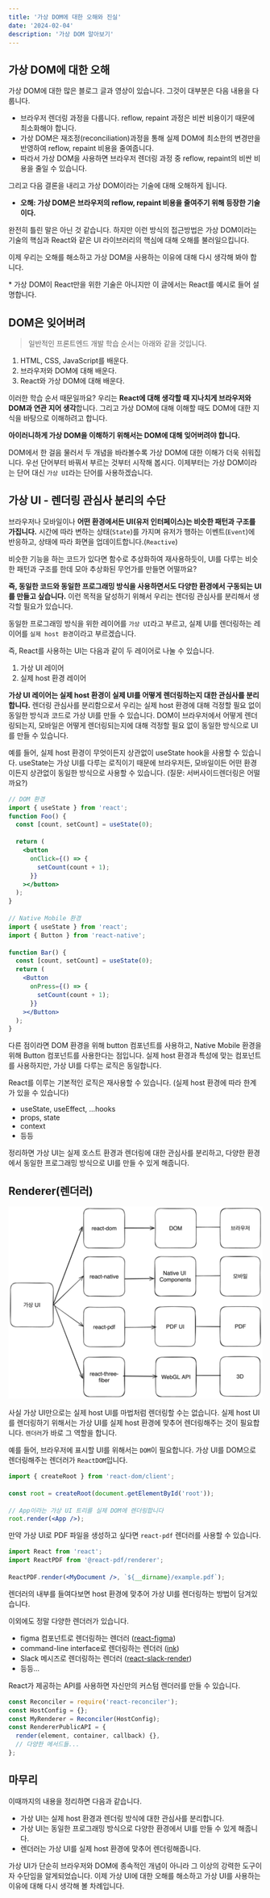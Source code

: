 ```yaml
---
title: '가상 DOM에 대한 오해와 진실'
date: '2024-02-04'
description: '가상 DOM 알아보기'
---
```


## 가상 DOM에 대한 오해

가상 DOM에 대한 많은 블로그 글과 영상이 있습니다. 그것이 대부분은 다음 내용을 다룹니다.

- 브라우저 렌더링 과정을 다룹니다. reflow, repaint 과정은 비싼 비용이기 때문에 최소화해야 합니다.
- 가상 DOM은 재조정(reconciliation)과정을 통해 실제 DOM에 최소한의 변경만을 반영하여 reflow, repaint 비용을 줄여줍니다.
- 따라서 가상 DOM을 사용하면 브라우저 렌더링 과정 중 reflow, repaint의 비싼 비용을 줄일 수 있습니다.

그리고 다음 결론을 내리고 가상 DOM이라는 기술에 대해 오해하게 됩니다.

- **오해: 가상 DOM은 브라우저의 reflow, repaint 비용을 줄여주기 위해 등장한 기술이다.**

완전히 틀린 말은 아닌 것 같습니다. 하지만 이런 방식의 접근방법은 가상 DOM이라는 기술의 핵심과 React와 같은 UI 라이브러리의 핵심에 대해 오해를 불러일으킵니다.

이제 우리는 오해를 해소하고 가상 DOM을 사용하는 이유에 대해 다시 생각해 봐야 합니다.

\* 가상 DOM이 React만을 위한 기술은 아니지만 이 글에서는 React를 예시로 들어 설명합니다.

## DOM은 잊어버려

> 일반적인 프론트엔드 개발 학습 순서는 아래와 같을 것입니다.

1. HTML, CSS, JavaScript를 배운다.
2. 브라우저와 DOM에 대해 배운다.
3. React와 가상 DOM에 대해 배운다.

이러한 학습 순서 때문일까요? 우리는 **React에 대해 생각할 때 지나치게 브라우저와 DOM과 연관 지어 생각**합니다. 그리고 가상 DOM에 대해 이해할 때도 DOM에 대한 지식을 바탕으로 이해하려고 합니다.

**아이러니하게 가상 DOM을 이해하기 위해서는 DOM에 대해 잊어버려야 합니다.**

DOM에서 한 걸음 물러서 두 개념을 바라볼수록 가상 DOM에 대한 이해가 더욱 쉬워집니다. 우선 단어부터 바꿔서 부르는 것부터 시작해 봅시다. 이제부터는 가상 DOM이라는 단어 대신 `가상 UI`라는 단어를 사용하겠습니다.

## 가상 UI - 렌더링 관심사 분리의 수단

브라우저나 모바일이나 **어떤 환경에서든 UI(유저 인터페이스)는 비슷한 패턴과 구조를 가집니다.** 시간에 따라 변하는 상태(`State`)를 가지며 유저가 행하는 이벤트(`Event`)에 반응하고, 상태에 따라 화면을 업데이트합니다.(`Reactive`)

비슷한 기능을 하는 코드가 있다면 함수로 추상화하여 재사용하듯이, UI를 다루는 비슷한 패턴과 구조를 한데 모아 추상화된 무언가를 만들면 어떨까요?

**즉, 동일한 코드와 동일한 프로그래밍 방식을 사용하면서도 다양한 환경에서 구동되는 UI를 만들고 싶습니다.** 이런 목적을 달성하기 위해서 우리는 렌더링 관심사를 분리해서 생각할 필요가 있습니다.

동일한 프로그래밍 방식을 위한 레이어를 `가상 UI`라고 부르고, 실제 UI를 렌더링하는 레이어를 `실제 host 환경`이라고 부르겠습니다.

즉, React를 사용하는 UI는 다음과 같이 두 레이어로 나눌 수 있습니다.

1. 가상 UI 레이어
2. 실제 host 환경 레이어

**가상 UI 레이어는 실제 host 환경이 실제 UI를 어떻게 렌더링하는지 대한 관심사를 분리합니다.** 렌더링 관심사를 분리함으로서 우리는 실제 host 환경에 대해 걱정할 필요 없이 동일한 방식과 코드로 가상 UI를 만들 수 있습니다. DOM이 브라우저에서 어떻게 렌더링되는지, 모바일은 어떻게 렌더링되는지에 대해 걱정할 필요 없이 동일한 방식으로 UI를 만들 수 있습니다.

예를 들어, 실제 host 환경이 무엇이든지 상관없이 useState hook을 사용할 수 있습니다. useState는 가상 UI를 다루는 로직이기 때문에 브라우저든, 모바일이든 어떤 환경이든지 상관없이 동일한 방식으로 사용할 수 있습니다. (질문: 서버사이드렌더링은 어떨까요?)

```jsx
// DOM 환경
import { useState } from 'react';
function Foo() {
  const [count, setCount] = useState(0);

  return (
    <button
      onClick={() => {
        setCount(count + 1);
      }}
    ></button>
  );
}

// Native Mobile 환경
import { useState } from 'react';
import { Button } from 'react-native';

function Bar() {
  const [count, setCount] = useState(0);
  return (
    <Button
      onPress={() => {
        setCount(count + 1);
      }}
    ></Button>
  );
}
```

다른 점이라면 DOM 환경을 위해 button 컴포넌트를 사용하고, Native Mobile 환경을 위해 Button 컴포넌트를 사용한다는 점입니다. 실제 host 환경과 특성에 맞는 컴포넌트를 사용하지만, 가상 UI를 다루는 로직은 동일합니다.

React를 이루는 기본적인 로직은 재사용할 수 있습니다. (실제 host 환경에 따라 한계가 있을 수 있습니다)

- useState, useEffect, ...hooks
- props, state
- context
- 등등

정리하면 가상 UI는 실제 호스트 환경과 렌더링에 대한 관심사를 분리하고, 다양한 환경에서 동일한 프로그래밍 방식으로 UI를 만들 수 있게 해줍니다.

## Renderer(렌더러)

<img src="./2.png" />

사실 가상 UI만으로는 실제 host UI를 마법처럼 렌더링할 수는 없습니다. 실제 host UI를 렌더링하기 위해서는 가상 UI를 실제 host 환경에 맞추어 렌더링해주는 것이 필요합니다. `렌더러`가 바로 그 역할을 합니다.

예를 들어, 브라우저에 표시할 UI를 위해서는 `DOM`이 필요합니다. 가상 UI를 DOM으로 렌더링해주는 렌더러가 `ReactDOM`입니다.

```jsx
import { createRoot } from 'react-dom/client';

const root = createRoot(document.getElementById('root'));

// App이라는 가상 UI 트리를 실제 DOM에 렌더링합니다
root.render(<App />);
```

만약 가상 UI로 PDF 파일을 생성하고 싶다면 `react-pdf` 렌더러를 사용할 수 있습니다.

```jsx
import React from 'react';
import ReactPDF from '@react-pdf/renderer';

ReactPDF.render(<MyDocument />, `${__dirname}/example.pdf`);
```

렌더러의 내부를 들여다보면 host 환경에 맞추어 가상 UI를 렌더링하는 방법이 담겨있습니다.

이외에도 정말 다양한 렌더러가 있습니다.

- figma 컴포넌트로 렌더링하는 렌더러 ([react-figma](https://github.com/react-figma/react-figma))
- command-line interface로 렌더링하는 렌더러 ([ink](https://github.com/vadimdemedes/ink/blob/168244470cd3e4b85e19b968a55938d013232761/src/reconciler.ts#L4))
- Slack 메시즈로 렌더링하는 렌더러 ([react-slack-render](https://github.com/andreyvital/react-slack-renderer))
- 등등...

React가 제공하는 API를 사용하면 자신만의 커스텀 렌더러를 만들 수 있습니다.

```jsx
const Reconciler = require('react-reconciler');
const HostConfig = {};
const MyRenderer = Reconciler(HostConfig);
const RendererPublicAPI = {
  render(element, container, callback) {},
  // 다양한 메서드들...
};
```

## 마무리

이때까지의 내용을 정리하면 다음과 같습니다.

- 가상 UI는 실제 host 환경과 렌더링 방식에 대한 관심사를 분리합니다.
- 가상 UI는 동일한 프로그래밍 방식으로 다양한 환경에서 UI를 만들 수 있게 해줍니다.
- 렌더러는 가상 UI를 실제 host 환경에 맞추어 렌더링해줍니다.

가상 UI가 단순히 브라우저와 DOM에 종속적인 개념이 아니라 그 이상의 강력한 도구이자 수단임을 알게되었습니다. 이제 가상 UI에 대한 오해를 해소하고 가상 UI를 사용하는 이유에 대해 다시 생각해 볼 차례입니다.
